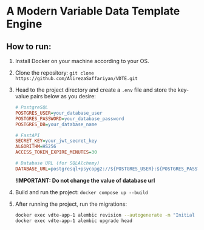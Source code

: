 # A Modern Variable Data Template Engine

## How to run:

1. Install Docker on your machine according to your OS.

2. Clone the repository: `git clone https://github.com/AlirezaSaffariyan/VDTE.git`

3. Head to the project directory and create a `.env` file and store the key-value pairs below as you desire:

   ```ini
   # PostgreSQL
   POSTGRES_USER=your_database_user
   POSTGRES_PASSWORD=your_database_password
   POSTGRES_DB=your_database_name

   # FastAPI
   SECRET_KEY=your_jwt_secret_key
   ALGORITHM=HS256
   ACCESS_TOKEN_EXPIRE_MINUTES=30

   # Database URL (for SQLAlchemy)
   DATABASE_URL=postgresql+psycopg2://${POSTGRES_USER}:${POSTGRES_PASSWORD}@db:5432/${POSTGRES_DB}
   ```

   **!IMPORTANT: Do not change the value of database url**

4. Build and run the project: `docker compose up --build`

5. After running the project, run the migrations:

   ```bash
   docker exec vdte-app-1 alembic revision --autogenerate -m "Initial schema"
   docker exec vdte-app-1 alembic upgrade head
   ```
